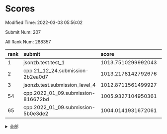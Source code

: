 # Scores

Modified Time: 2022-03-03 05:56:02

Submit Num: 207

All Rank Num: 288357

| rank |               submit               |       score        |       sigma        | pk_num |
| :--- | :--------------------------------- | :----------------- | :----------------- | :----- |
| 1    | jsonzb.test.test_1                 | 1013.7510299992043 | 0.8236000056341808 | 5575   |
| 2    | cpp.21_12_24.submission-2b2ea0d7   | 1013.2178142792676 | 0.789887644263501  | 5573   |
| 3    | jsonzb.test.submission_level_4     | 1012.8711561499927 | 0.8024116190313156 | 5572   |
| 54   | cpp.2022_01_09.submission-816672bd | 1005.9327104950361 | 0.728400633914054  | 5574   |
| 65   | cpp.2022_01_09.submission-5b0e3de2 | 1004.0141931672061 | 0.7070738884477511 | 5575   |


<details>
<summary>全部</summary>

| rank |                 submit                 |       score        |       sigma        | pk_num |
| :--- | :------------------------------------- | :----------------- | :----------------- | :----- |
| 1    | jsonzb.test.test_1                     | 1013.7510299992043 | 0.8236000056341808 | 5575   |
| 2    | cpp.21_12_24.submission-2b2ea0d7       | 1013.2178142792676 | 0.789887644263501  | 5573   |
| 3    | jsonzb.test.submission_level_4         | 1012.8711561499927 | 0.8024116190313156 | 5572   |
| 4    | gobigger.level_3.submission_level_3_45 | 1011.350747873303  | 0.7656119112503182 | 5575   |
| 5    | gobigger.level_3.submission_level_3_48 | 1011.321004656218  | 0.7688261881132736 | 5572   |
| 6    | gobigger.level_3.submission_level_3_19 | 1011.1925313969574 | 0.770666135495341  | 5574   |
| 7    | gobigger.level_3.submission_level_3_20 | 1011.1825273984331 | 0.7567983409338331 | 5570   |
| 8    | gobigger.level_3.submission_level_3_5  | 1011.0532040364852 | 0.7528778637921703 | 5573   |
| 9    | gobigger.level_3.submission_level_3_2  | 1010.9253861834784 | 0.7503543291110364 | 5571   |
| 10   | gobigger.level_3.submission_level_3_14 | 1010.8578727872151 | 0.7810054414822873 | 5575   |
| 11   | gobigger.level_3.submission_level_3_34 | 1010.6680166211381 | 0.7654815114507506 | 5573   |
| 12   | gobigger.level_3.submission_level_3_0  | 1010.5129842533998 | 0.7626862893735531 | 5570   |
| 13   | gobigger.level_3.submission_level_3_42 | 1010.510128385795  | 0.7619234639455478 | 5571   |
| 14   | gobigger.level_3.submission_level_3_30 | 1010.5033637477047 | 0.7593085698191366 | 5572   |
| 15   | gobigger.level_3.submission_level_3_35 | 1010.4159252576684 | 0.7509386695020557 | 5573   |
| 16   | gobigger.level_3.submission_level_3_32 | 1010.2626034305566 | 0.7546870608205372 | 5579   |
| 17   | gobigger.level_3.submission_level_3_40 | 1010.235256503248  | 0.758524286264112  | 5572   |
| 18   | gobigger.level_3.submission_level_3_43 | 1010.22914314983   | 0.7416030611739882 | 5570   |
| 19   | gobigger.level_3.submission_level_3_13 | 1010.1946839658082 | 0.7540241610934764 | 5571   |
| 20   | gobigger.level_3.submission_level_3_38 | 1010.1819721985786 | 0.7469354346279651 | 5581   |
| 21   | gobigger.level_3.submission_level_3_24 | 1010.1718062326338 | 0.7521284933988412 | 5574   |
| 22   | gobigger.level_3.submission_level_3_6  | 1010.1677591157434 | 0.7578135067047564 | 5574   |
| 23   | gobigger.level_3.submission_level_3_18 | 1010.0378572786476 | 0.7439385222542513 | 5575   |
| 24   | gobigger.level_3.submission_level_3_12 | 1010.0157715726082 | 0.7632922882703519 | 5573   |
| 25   | gobigger.level_3.submission_level_3_22 | 1010.0147268096363 | 0.7490690728216794 | 5572   |
| 26   | gobigger.level_3.submission_level_3_36 | 1009.964302893397  | 0.795837281028866  | 5576   |
| 27   | gobigger.level_3.submission_level_3_10 | 1009.9577544245166 | 0.7477318908912426 | 5575   |
| 28   | gobigger.level_3.submission_level_3_7  | 1009.9198878837158 | 0.7609286485706507 | 5575   |
| 29   | gobigger.level_3.submission_level_3_21 | 1009.9023040275503 | 0.7546622010551066 | 5575   |
| 30   | gobigger.level_3.submission_level_3_44 | 1009.8680009609733 | 0.7618559952950139 | 5567   |
| 31   | gobigger.level_3.submission_level_3_23 | 1009.8361827661705 | 0.734390987657208  | 5567   |
| 32   | gobigger.level_3.submission_level_3_15 | 1009.8307370603004 | 0.7713369258676167 | 5571   |
| 33   | gobigger.level_3.submission_level_3_49 | 1009.8222155892976 | 0.7367654233960603 | 5579   |
| 34   | gobigger.level_3.submission_level_3_27 | 1009.7914567298484 | 0.7390653964628064 | 5573   |
| 35   | gobigger.level_3.submission_level_3_3  | 1009.7868046957219 | 0.7764914769143216 | 5569   |
| 36   | gobigger.level_3.submission_level_3_28 | 1009.77553698841   | 0.7357819126941174 | 5572   |
| 37   | gobigger.level_3.submission_level_3_37 | 1009.7475842580104 | 0.7493316516196751 | 5571   |
| 38   | gobigger.level_3.submission_level_3_39 | 1009.6206395498019 | 0.7679172644521621 | 5573   |
| 39   | gobigger.level_3.submission_level_3_17 | 1009.6039747265443 | 0.7489595096311781 | 5568   |
| 40   | gobigger.level_3.submission_level_3_16 | 1009.5589761799949 | 0.7583731597915362 | 5573   |
| 41   | gobigger.level_3.submission_level_3_8  | 1009.5582708549106 | 0.7519633928380856 | 5572   |
| 42   | gobigger.level_3.submission_level_3_47 | 1009.5399616575721 | 0.7518723472689351 | 5576   |
| 43   | gobigger.level_3.submission_level_3_4  | 1009.5230625580908 | 0.7303468579006379 | 5564   |
| 44   | gobigger.level_3.submission_level_3_25 | 1009.4334908015071 | 0.7320078252824392 | 5570   |
| 45   | gobigger.level_3.submission_level_3_1  | 1009.3097211889599 | 0.7798805845327247 | 5572   |
| 46   | gobigger.level_3.submission_level_3_11 | 1009.028348018046  | 0.7340655024658354 | 5574   |
| 47   | gobigger.level_3.submission_level_3_29 | 1009.0046345723864 | 0.7355978037988669 | 5568   |
| 48   | gobigger.level_3.submission_level_3_46 | 1008.9952341323072 | 0.7483873124313302 | 5568   |
| 49   | gobigger.level_3.submission_level_3_26 | 1008.8706670369311 | 0.752362571240063  | 5568   |
| 50   | gobigger.level_3.submission_level_3_33 | 1008.8568799336925 | 0.7443308681543076 | 5572   |
| 51   | gobigger.level_3.submission_level_3_41 | 1008.7691967845554 | 0.7528021905268119 | 5572   |
| 52   | gobigger.level_3.submission_level_3_31 | 1008.7457492950773 | 0.7384099288462047 | 5576   |
| 53   | gobigger.level_3.submission_level_3_9  | 1008.6371261219966 | 0.7450103483384879 | 5574   |
| 54   | cpp.2022_01_09.submission-816672bd     | 1005.9327104950361 | 0.728400633914054  | 5574   |
| 55   | gobigger.level_1.submission_level_1_2  | 1004.6412522072009 | 0.7185670129332115 | 5574   |
| 56   | gobigger.level_1.submission_level_1_41 | 1004.5818607138784 | 0.7205939570530349 | 5570   |
| 57   | gobigger.level_1.submission_level_1_38 | 1004.5647952080549 | 0.7266946652022425 | 5576   |
| 58   | gobigger.level_1.submission_level_1_10 | 1004.5333650416027 | 0.7237609461922265 | 5573   |
| 59   | gobigger.level_1.submission_level_1_11 | 1004.4974058234698 | 0.715308454374142  | 5573   |
| 60   | gobigger.level_1.submission_level_1_0  | 1004.2921524309477 | 0.7079278513751263 | 5577   |
| 61   | gobigger.level_1.submission_level_1_4  | 1004.2418111782008 | 0.7218507565490083 | 5571   |
| 62   | gobigger.level_1.submission_level_1_8  | 1004.1568155841662 | 0.7149878165517287 | 5575   |
| 63   | gobigger.level_1.submission_level_1_12 | 1004.0435318917002 | 0.7191671223037356 | 5572   |
| 64   | gobigger.level_1.submission_level_1_28 | 1004.0409188897788 | 0.7235866532163193 | 5572   |
| 65   | cpp.2022_01_09.submission-5b0e3de2     | 1004.0141931672061 | 0.7070738884477511 | 5575   |
| 66   | gobigger.level_1.submission_level_1_45 | 1003.969740082069  | 0.7113339359667683 | 5570   |
| 67   | gobigger.level_1.submission_level_1_15 | 1003.9374774209684 | 0.7125084739597151 | 5571   |
| 68   | gobigger.level_1.submission_level_1_29 | 1003.9206619226188 | 0.7370294927869588 | 5571   |
| 69   | gobigger.level_1.submission_level_1_49 | 1003.7719118260779 | 0.7190561680249338 | 5576   |
| 70   | gobigger.level_1.submission_level_1_39 | 1003.7696680308883 | 0.7147407459269491 | 5572   |
| 71   | gobigger.level_1.submission_level_1_44 | 1003.7526182178905 | 0.714949477844271  | 5576   |
| 72   | gobigger.level_1.submission_level_1_47 | 1003.7443381390768 | 0.7228765561194869 | 5569   |
| 73   | gobigger.level_1.submission_level_1_20 | 1003.7029519258797 | 0.7194867985215063 | 5569   |
| 74   | gobigger.level_1.submission_level_1_31 | 1003.627123469533  | 0.7172849998107952 | 5568   |
| 75   | gobigger.level_1.submission_level_1_43 | 1003.4471776845983 | 0.7289513544017776 | 5573   |
| 76   | gobigger.level_1.submission_level_1_21 | 1003.4413342070881 | 0.7102415742142392 | 5571   |
| 77   | gobigger.level_1.submission_level_1_27 | 1003.4298523203495 | 0.7212210624319498 | 5565   |
| 78   | gobigger.level_1.submission_level_1_24 | 1003.3598492102728 | 0.7223028404166805 | 5574   |
| 79   | gobigger.level_1.submission_level_1_1  | 1003.3465579803478 | 0.7227542848926909 | 5571   |
| 80   | gobigger.level_1.submission_level_1_26 | 1003.2889209774685 | 0.7215603382787619 | 5569   |
| 81   | gobigger.level_1.submission_level_1_18 | 1003.2879026637402 | 0.7090658587512787 | 5569   |
| 82   | gobigger.level_1.submission_level_1_3  | 1003.2715650146127 | 0.7137685340743463 | 5578   |
| 83   | gobigger.level_1.submission_level_1_32 | 1003.2470120863254 | 0.7168895682229394 | 5572   |
| 84   | gobigger.level_1.submission_level_1_5  | 1003.1960995928192 | 0.7168186448119274 | 5567   |
| 85   | gobigger.level_1.submission_level_1_37 | 1003.1951861065436 | 0.7221413076375593 | 5570   |
| 86   | gobigger.level_1.submission_level_1_13 | 1003.0923944261189 | 0.7170864664954587 | 5576   |
| 87   | gobigger.level_1.submission_level_1_16 | 1003.0831997680805 | 0.7007797838192835 | 5572   |
| 88   | gobigger.level_1.submission_level_1_23 | 1003.0652293257317 | 0.7167578571577263 | 5573   |
| 89   | gobigger.level_1.submission_level_1_46 | 1003.0351007746373 | 0.7181813893521118 | 5574   |
| 90   | gobigger.level_1.submission_level_1_19 | 1003.0047137471913 | 0.7259840631244393 | 5574   |
| 91   | gobigger.level_1.submission_level_1_17 | 1002.9894998930757 | 0.708236500501594  | 5572   |
| 92   | gobigger.level_1.submission_level_1_33 | 1002.7746920639767 | 0.724025912697976  | 5572   |
| 93   | gobigger.level_1.submission_level_1_25 | 1002.7497222874681 | 0.7102812607280921 | 5572   |
| 94   | gobigger.level_1.submission_level_1_35 | 1002.5618484537745 | 0.7195010924105634 | 5571   |
| 95   | gobigger.level_1.submission_level_1_30 | 1002.4734295044158 | 0.7200754077708693 | 5575   |
| 96   | gobigger.level_1.submission_level_1_36 | 1002.4584954769251 | 0.7123747298908755 | 5573   |
| 97   | gobigger.level_1.submission_level_1_6  | 1002.4475617618887 | 0.7043614836553452 | 5567   |
| 98   | gobigger.level_1.submission_level_1_48 | 1002.2663544663574 | 0.7202805352862613 | 5568   |
| 99   | gobigger.level_1.submission_level_1_7  | 1002.1757994125612 | 0.7089041415276492 | 5576   |
| 100  | gobigger.level_1.submission_level_1_22 | 1002.1290560109688 | 0.7140778207860534 | 5572   |
| 101  | gobigger.level_1.submission_level_1_34 | 1001.9831491621838 | 0.7216219003483951 | 5563   |
| 102  | gobigger.level_1.submission_level_1_9  | 1001.9648829651869 | 0.7099166677054385 | 5573   |
| 103  | gobigger.level_1.submission_level_1_14 | 1001.9598195700257 | 0.7148743582438516 | 5572   |
| 104  | gobigger.level_1.submission_level_1_40 | 1001.9314601019692 | 0.7197359431800623 | 5576   |
| 105  | gobigger.level_1.submission_level_1_42 | 1001.629650025012  | 0.7246600142427058 | 5567   |
| 106  | gobigger.random.submission_random_37   | 997.8758050256663  | 0.7169273239573488 | 5566   |
| 107  | gobigger.random.submission_random_22   | 997.2709357537734  | 0.7121233715003297 | 5570   |
| 108  | gobigger.random.submission_random_48   | 997.1496990577723  | 0.7225858639064479 | 5564   |
| 109  | gobigger.random.submission_random_42   | 996.9044703370621  | 0.7208074720761798 | 5567   |
| 110  | gobigger.random.submission_random_10   | 996.8656893724033  | 0.7182374824664338 | 5576   |
| 111  | gobigger.random.submission_random_9    | 996.7855374278927  | 0.7113455816560783 | 5567   |
| 112  | gobigger.random.submission_random_43   | 996.6889076133996  | 0.7153271804237181 | 5576   |
| 113  | gobigger.random.submission_random_26   | 996.6680125726149  | 0.6948277211287153 | 5566   |
| 114  | gobigger.random.submission_random_35   | 996.6676670381422  | 0.70503280741769   | 5576   |
| 115  | gobigger.random.submission_random_45   | 996.6322340320532  | 0.7112067117180213 | 5573   |
| 116  | gobigger.random.submission_random_4    | 996.6227354378634  | 0.7044955084747829 | 5571   |
| 117  | gobigger.random.submission_random_20   | 996.5843565094324  | 0.7016704953166759 | 5573   |
| 118  | gobigger.random.submission_random_24   | 996.5629976549817  | 0.7238190812478988 | 5572   |
| 119  | gobigger.random.submission_random_38   | 996.5539548300616  | 0.7265670387621883 | 5575   |
| 120  | gobigger.random.submission_random_29   | 996.5057373138633  | 0.7164560379247774 | 5571   |
| 121  | gobigger.random.submission_random_0    | 996.5030553459477  | 0.707526098709831  | 5564   |
| 122  | gobigger.random.submission_random_13   | 996.4800000212108  | 0.6984490037659734 | 5567   |
| 123  | gobigger.random.submission_random_2    | 996.478815304561   | 0.7090463994181996 | 5571   |
| 124  | gobigger.random.submission_random_11   | 996.4350725114774  | 0.7193999668529665 | 5575   |
| 125  | gobigger.random.submission_random_44   | 996.3552034009854  | 0.7192616837027825 | 5568   |
| 126  | gobigger.random.submission_random_8    | 996.2886140841954  | 0.7199717235121541 | 5578   |
| 127  | gobigger.random.submission_random_34   | 996.2679846385407  | 0.6981778573406024 | 5575   |
| 128  | gobigger.random.submission_random_32   | 996.2397394353928  | 0.7190949840577082 | 5574   |
| 129  | gobigger.random.submission_random_30   | 996.2338246023444  | 0.7211789843086007 | 5569   |
| 130  | gobigger.random.submission_random_15   | 996.1664530915504  | 0.6952635158031568 | 5571   |
| 131  | gobigger.random.submission_random_3    | 996.1596263498778  | 0.6965789999135871 | 5583   |
| 132  | gobigger.random.submission_random_23   | 996.1255509481921  | 0.7220960465794173 | 5568   |
| 133  | gobigger.random.submission_random_49   | 996.0901060941687  | 0.7111021671577543 | 5571   |
| 134  | gobigger.random.submission_random_40   | 996.0014123582948  | 0.7046858433572589 | 5571   |
| 135  | gobigger.random.submission_random_18   | 995.9380923306813  | 0.7154382335229718 | 5572   |
| 136  | gobigger.random.submission_random_5    | 995.9125457011105  | 0.7072321758557106 | 5577   |
| 137  | gobigger.random.submission_random_46   | 995.7552777331834  | 0.7104739004868263 | 5575   |
| 138  | gobigger.random.submission_random_21   | 995.7244185695638  | 0.7108130549742039 | 5565   |
| 139  | gobigger.random.submission_random_47   | 995.6744010883122  | 0.7021458250461525 | 5569   |
| 140  | gobigger.random.submission_random_19   | 995.6444897154793  | 0.7146537589446383 | 5573   |
| 141  | gobigger.random.submission_random_7    | 995.5945956964301  | 0.7157500256228156 | 5573   |
| 142  | gobigger.random.submission_random_1    | 995.5535210472196  | 0.7179377866201063 | 5570   |
| 143  | gobigger.random.submission_random_28   | 995.5196019635531  | 0.7207252438782605 | 5570   |
| 144  | gobigger.random.submission_random_6    | 995.4979817851525  | 0.7029402793446111 | 5574   |
| 145  | gobigger.random.submission_random_14   | 995.4849267291014  | 0.7205421078540714 | 5572   |
| 146  | gobigger.random.submission_random_16   | 995.4580448584612  | 0.7136104469519838 | 5574   |
| 147  | gobigger.random.submission_random_39   | 995.4422950208143  | 0.6976048876231873 | 5573   |
| 148  | gobigger.random.submission_random_12   | 995.4118605833083  | 0.7153958543763224 | 5570   |
| 149  | gobigger.random.submission_random_31   | 995.3478262438927  | 0.72196443135396   | 5577   |
| 150  | gobigger.random.submission_random_27   | 995.3019340736882  | 0.7178679473925422 | 5577   |
| 151  | gobigger.random.submission_random_41   | 995.2746182293479  | 0.7077081193530504 | 5573   |
| 152  | gobigger.random.submission_random_17   | 994.8662238467382  | 0.7052377448846151 | 5573   |
| 153  | gobigger.random.submission_random_36   | 994.7555057068043  | 0.710502568222945  | 5570   |
| 154  | gobigger.random.submission_random_33   | 994.6715404766509  | 0.7202791783810096 | 5575   |
| 155  | gobigger.random.submission_random_25   | 994.3962442760851  | 0.7301148841637841 | 5569   |
| 156  | gobigger.level_2.submission_level_2_15 | 994.0598465765653  | 0.7346928326330748 | 5572   |
| 157  | gobigger.level_2.submission_level_2_40 | 993.9958062049853  | 0.717768938350721  | 5568   |
| 158  | gobigger.level_2.submission_level_2_45 | 993.7877278756844  | 0.7332172804357565 | 5566   |
| 159  | gobigger.level_2.submission_level_2_2  | 993.6596076939726  | 0.7428028966296357 | 5577   |
| 160  | gobigger.level_2.submission_level_2_25 | 993.3852049366609  | 0.7377446193510799 | 5568   |
| 161  | gobigger.level_2.submission_level_2_11 | 993.3250318490241  | 0.7371200054416865 | 5567   |
| 162  | gobigger.level_2.submission_level_2_7  | 992.9923984988011  | 0.7294058425355913 | 5578   |
| 163  | gobigger.level_2.submission_level_2_38 | 992.8879997891826  | 0.7358277463736921 | 5570   |
| 164  | gobigger.level_2.submission_level_2_20 | 992.8874554460408  | 0.7395258360705897 | 5570   |
| 165  | gobigger.level_2.submission_level_2_28 | 992.8530100331235  | 0.7383547700711205 | 5575   |
| 166  | gobigger.level_2.submission_level_2_27 | 992.6946530300179  | 0.7292467708788366 | 5575   |
| 167  | gobigger.level_2.submission_level_2_31 | 992.5482196935179  | 0.7514561188329032 | 5576   |
| 168  | gobigger.level_2.submission_level_2_19 | 992.4904128114981  | 0.7428273918038709 | 5568   |
| 169  | gobigger.level_2.submission_level_2_48 | 992.4444628000897  | 0.7235726219983052 | 5569   |
| 170  | gobigger.level_2.submission_level_2_37 | 992.4391701351432  | 0.7484681297034237 | 5569   |
| 171  | gobigger.level_2.submission_level_2_42 | 992.3321355323312  | 0.7299726368606588 | 5572   |
| 172  | gobigger.level_2.submission_level_2_47 | 992.319066578456   | 0.7440579525565156 | 5576   |
| 173  | gobigger.level_2.submission_level_2_24 | 992.2586624927346  | 0.7317073883700019 | 5573   |
| 174  | gobigger.level_2.submission_level_2_39 | 992.2273525828534  | 0.7545851499420457 | 5574   |
| 175  | gobigger.level_2.submission_level_2_49 | 992.1956479347499  | 0.7533377069122176 | 5574   |
| 176  | gobigger.level_2.submission_level_2_26 | 992.1714595759131  | 0.7421596536351182 | 5574   |
| 177  | gobigger.level_2.submission_level_2_13 | 992.1499388743819  | 0.7512598627046342 | 5569   |
| 178  | gobigger.level_2.submission_level_2_44 | 991.928300009633   | 0.740380221834752  | 5576   |
| 179  | gobigger.level_2.submission_level_2_43 | 991.7839014479441  | 0.7834419159734082 | 5572   |
| 180  | gobigger.level_2.submission_level_2_22 | 991.73495908867    | 0.7498705083474547 | 5570   |
| 181  | gobigger.level_2.submission_level_2_16 | 991.7280338804765  | 0.7420241824082666 | 5573   |
| 182  | gobigger.level_2.submission_level_2_3  | 991.7134546990295  | 0.7358958505455688 | 5573   |
| 183  | gobigger.level_2.submission_level_2_41 | 991.6831078882362  | 0.7492009554109386 | 5571   |
| 184  | gobigger.level_2.submission_level_2_9  | 991.6816295026789  | 0.7611251783807538 | 5568   |
| 185  | gobigger.level_2.submission_level_2_29 | 991.6500052123787  | 0.746626461891042  | 5571   |
| 186  | gobigger.level_2.submission_level_2_12 | 991.6071140373706  | 0.7531943492938479 | 5574   |
| 187  | gobigger.level_2.submission_level_2_0  | 991.6022679693626  | 0.7641534646701735 | 5574   |
| 188  | gobigger.level_2.submission_level_2_5  | 991.6018063203288  | 0.7698995611305938 | 5579   |
| 189  | gobigger.level_2.submission_level_2_8  | 991.5832316410431  | 0.7367746769314996 | 5573   |
| 190  | gobigger.level_2.submission_level_2_10 | 991.5710551754792  | 0.7506786979220924 | 5579   |
| 191  | gobigger.level_2.submission_level_2_17 | 991.4737233070969  | 0.7540245593121425 | 5576   |
| 192  | gobigger.level_2.submission_level_2_18 | 991.4687510442208  | 0.7667854100282091 | 5568   |
| 193  | gobigger.level_2.submission_level_2_14 | 991.2427593411977  | 0.7506473473258327 | 5573   |
| 194  | gobigger.level_2.submission_level_2_36 | 991.0823098939703  | 0.7671900718938721 | 5572   |
| 195  | gobigger.level_2.submission_level_2_30 | 991.0681874098294  | 0.7688691058711897 | 5572   |
| 196  | gobigger.level_2.submission_level_2_6  | 991.0221173592888  | 0.7516584794995483 | 5571   |
| 197  | gobigger.level_2.submission_level_2_4  | 991.0018942008497  | 0.7538938304361436 | 5571   |
| 198  | gobigger.level_2.submission_level_2_46 | 990.9956513943631  | 0.7535280520520806 | 5574   |
| 199  | gobigger.level_2.submission_level_2_35 | 990.9553162256469  | 0.7390840098051249 | 5573   |
| 200  | gobigger.level_2.submission_level_2_34 | 990.7017002384484  | 0.752576823129656  | 5573   |
| 201  | gobigger.level_2.submission_level_2_21 | 990.6579589184962  | 0.7574516989416099 | 5571   |
| 202  | gobigger.level_2.submission_level_2_33 | 990.5209978137876  | 0.7748005179063615 | 5566   |
| 203  | gobigger.level_2.submission_level_2_1  | 990.4490189574974  | 0.7733655196222563 | 5574   |
| 204  | gobigger.level_2.submission_level_2_32 | 990.3380240888399  | 0.7738656577445399 | 5575   |
| 205  | gobigger.level_2.submission_level_2_23 | 990.2000781751569  | 0.7730409148132323 | 5572   |
| 206  | gobigger.none.submission_none_0        | 978.7931038210467  | 1.230798780012653  | 5576   |
| 207  | gobigger.none.submission_none_1        | 974.7885503876516  | 1.600857434963087  | 5571   |

</details>